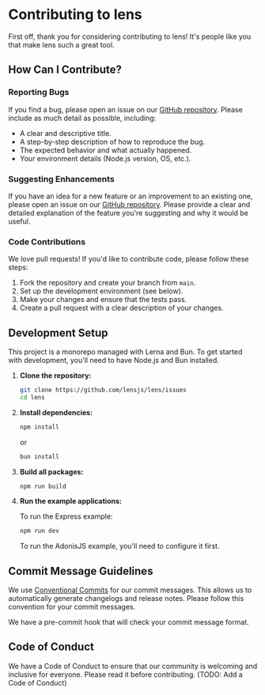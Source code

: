 # Contributing to lens

First off, thank you for considering contributing to lens! It's people like you that make lens such a great tool.

## How Can I Contribute?

### Reporting Bugs

If you find a bug, please open an issue on our [GitHub repository](https://github.com/lensjs/lens/issues). Please include as much detail as possible, including:

- A clear and descriptive title.
- A step-by-step description of how to reproduce the bug.
- The expected behavior and what actually happened.
- Your environment details (Node.js version, OS, etc.).

### Suggesting Enhancements

If you have an idea for a new feature or an improvement to an existing one, please open an issue on our [GitHub repository](https://github.com/lensjs/lens/issues). Please provide a clear and detailed explanation of the feature you're suggesting and why it would be useful.

### Code Contributions

We love pull requests! If you'd like to contribute code, please follow these steps:

1.  Fork the repository and create your branch from `main`.
2.  Set up the development environment (see below).
3.  Make your changes and ensure that the tests pass.
4.  Create a pull request with a clear description of your changes.

## Development Setup

This project is a monorepo managed with Lerna and Bun. To get started with development, you'll need to have Node.js and Bun installed.

1.  **Clone the repository:**

    ```bash
    git clone https://github.com/lensjs/lens/issues
    cd lens
    ```

2.  **Install dependencies:**

    ```bash
    npm install
    ```

    or

    ```bash
    bun install
    ```

3.  **Build all packages:**

    ```bash
    npm run build
    ```

4.  **Run the example applications:**

    To run the Express example:

    ```bash
    npm run dev
    ```

    To run the AdonisJS example, you'll need to configure it first.

## Commit Message Guidelines

We use [Conventional Commits](https://www.conventionalcommits.org/en/v1.0.0/) for our commit messages. This allows us to automatically generate changelogs and release notes. Please follow this convention for your commit messages.

We have a pre-commit hook that will check your commit message format.

## Code of Conduct

We have a Code of Conduct to ensure that our community is welcoming and inclusive for everyone. Please read it before contributing. (TODO: Add a Code of Conduct)
